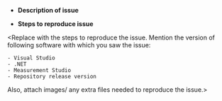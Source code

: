 - **Description of issue**

<Replace with a description of the issue>

- **Steps to reproduce issue**

<Replace with the steps to reproduce the issue. Mention the version of following software with which you saw the issue:

    - Visual Studio
    - .NET
    - Measurement Studio
    - Repository release version

   Also, attach images/ any extra files needed to reproduce the issue.>
